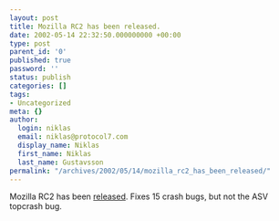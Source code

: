 ```yaml
---
layout: post
title: Mozilla RC2 has been released.
date: 2002-05-14 22:32:50.000000000 +00:00
type: post
parent_id: '0'
published: true
password: ''
status: publish
categories: []
tags:
- Uncategorized
meta: {}
author:
  login: niklas
  email: niklas@protocol7.com
  display_name: Niklas
  first_name: Niklas
  last_name: Gustavsson
permalink: "/archives/2002/05/14/mozilla_rc2_has_been_released/"
---
```

Mozilla RC2 has been [released](http://www.mozilla.org). Fixes 15 crash bugs, but not the ASV topcrash bug.

